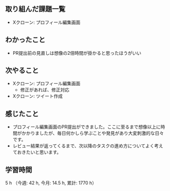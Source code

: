 ## 取り組んだ課題一覧
- Xクローン: プロフィール編集画面

## わかったこと
- PR提出前の見直しは想像の2倍時間が掛かると思ったほうがいい

## 次やること
- Xクローン: プロフィール編集画面
    - 修正があれば、修正対応
- Xクローン: ツイート作成

## 感じたこと
- プロフィール編集画面のPR提出ができました。ここに至るまで想像以上に時間がかかりましたが、毎日何かしら学ぶことや発見があり大変刺激的な日々です。
- レビュー結果が返ってくるまで、次以降のタスクの進め方についてよく考えておきたいと思います。

## 学習時間
5 h （今週: 42 h, 今月: 14.5 h, 累計: 1770 h）